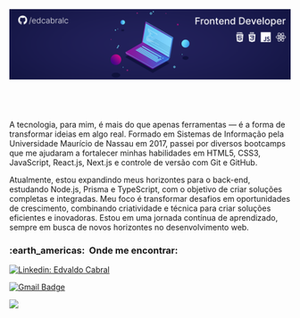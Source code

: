 <img src="./edcabralc.png" align="center" alt="Edvaldo Cabral | Front-End">

## &nbsp;

<p> 
A tecnologia, para mim, é mais do que apenas ferramentas — é a forma de transformar ideias em algo real. Formado em Sistemas de Informação pela Universidade Maurício de Nassau em 2017, passei por diversos bootcamps que me ajudaram a fortalecer minhas habilidades em HTML5, CSS3, JavaScript, React.js, Next.js e controle de versão com Git e GitHub.
</p>
<p>
Atualmente, estou expandindo meus horizontes para o back-end, estudando Node.js, Prisma e TypeScript, com o objetivo de criar soluções completas e integradas. Meu foco é transformar desafios em oportunidades de crescimento, combinando criatividade e técnica para criar soluções eficientes e inovadoras. Estou em uma jornada contínua de aprendizado, sempre em busca de novos horizontes no desenvolvimento web.
</p>



<h3> :earth_americas: &nbsp;Onde me encontrar: </h3>

[![Linkedin: Edvaldo Cabral](<https://img.shields.io/badge/-Edvaldo Cabral-blue?style=flat-square&logo=Linkedin&logoColor=white&link=[LINK-DO-SEU-LINKEDIN](https://www.linkedin.com/in/edcabralc/)>)](https://www.linkedin.com/in/edcabralc/)

[![Gmail Badge](https://img.shields.io/badge/-cabralnet@gmail.com-006bed?style=flat-square&logo=Gmail&logoColor=white&link=mailto:cabralnet@gmail.com)](mailto:cabralnet@gmail.com)

<a href="https://github.com/edcabralc">
  <img height="180em" src="https://github-readme-stats.vercel.app/api?username=edcabralc&theme=dracula&show_icons=true" />
</a>

